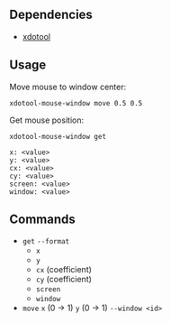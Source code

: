 Dependencies
------------

- [xdotool][]

Usage
-----

Move mouse to window center:

```
xdotool-mouse-window move 0.5 0.5
```

Get mouse position:

```
xdotool-mouse-window get
```

```
x: <value>
y: <value>
cx: <value>
cy: <value>
screen: <value>
window: <value>
```

Commands
--------

- `get` `--format`
  - `x`
  - `y`
  - `cx` (coefficient)
  - `cy` (coefficient)
  - `screen`
  - `window`
- `move` `x` (0 → 1) `y` (0 → 1) `--window <id>`

[xdotool]: http://semicomplete.com/projects/xdotool
